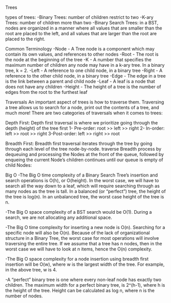 Trees

types of trees:
 -Binary Trees:  number of children restrict  to two 
 -K-ary Trees: number of children more than two
 -Binary Search Trees: in a BST, nodes are organized in a manner where all values that are smaller than the root are placed to the left, and all values that are larger than the root are placed to the right.


Common Terminology
  -Node - A Tree node is a component which may contain its own values, and references to other nodes
  -Root - The root is the node at the beginning of the tree
  -K - A number that specifies the maximum number of children any node may have in a k-ary tree. In a binary tree, k = 2.
  -Left - A reference to one child node, in a binary tree
  -Right - A reference to the other child node, in a binary tree
  -Edge - The edge in a tree is the link between a parent and child node
  -Leaf - A leaf is a node that does not have any children
  -Height - The height of a tree is the number of edges from the root to the furthest leaf

Traversals
  An important aspect of trees is how to traverse them. Traversing a tree allows us to search for a node, print out the contents of a tree, and much more! There are two categories of traversals when it comes to trees:

  Depth First: Depth first traversal is where we prioritize going through the depth (height) of the tree first
   1- Pre-order: root >> left >> right
   2- In-order: left >> root >> right
   3-Post-order: left >> right >> root
  
  Breadth First: Breadth first traversal iterates through the tree by going through each level of the tree node-by-node.
   traverse Breadth process by dequeuing and processing the Nodes at the front of the queue, followed by enqueing the current Node’s children continues until our queue is empty of child Nodes:

Big O
-The Big O time complexity of a Binary Search Tree’s insertion and search operations is O(h), or O(height). In the worst case, we will have to search all the way down to a leaf, which will require searching through as many nodes as the tree is tall. In a balanced (or “perfect”) tree, the height of the tree is log(n). In an unbalanced tree, the worst case height of the tree is n.

-The Big O space complexity of a BST search would be O(1). During a search, we are not allocating any additional space.

-The Big O time complexity for inserting a new node is O(n). Searching for a specific node will also be O(n). Because of the lack of organizational structure in a Binary Tree, the worst case for most operations will involve traversing the entire tree. If we assume that a tree has n nodes, then in the worst case we will have to look at n items, hence the O(n) complexity.

-The Big O space complexity for a node insertion using breadth first insertion will be O(w), where w is the largest width of the tree. For example, in the above tree, w is 4.

-A “perfect” binary tree is one where every non-leaf node has exactly two children. The maximum width for a perfect binary tree, is 2^(h-1), where h is the height of the tree. Height can be calculated as log n, where n is the number of nodes.